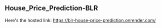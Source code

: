 ## House_Price_Prediction-BLR
Here's the hosted link:
  https://blr-house-price-prediction.onrender.com/
